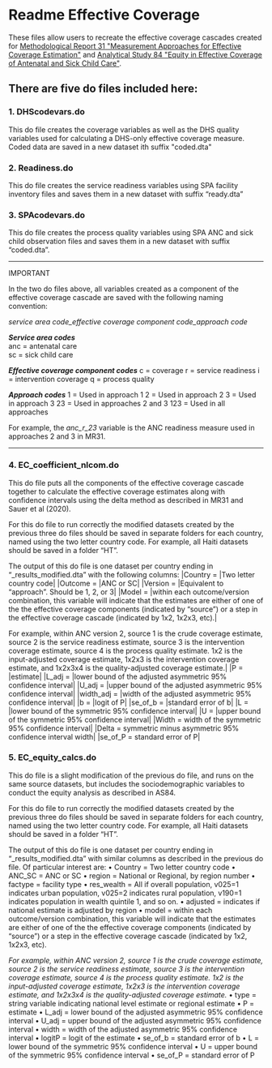 
# Readme Effective Coverage

These files allow users to recreate the effective coverage cascades created for [Methodological Report 31 "Measurement Approaches for Effective Coverage Estimation"](https://www.dhsprogram.com/publications/publication-mr31-methodological-reports.cfm?csSearch=554290_1) 
and [Analytical Study 84 "Equity in Effective Coverage of Antenatal and Sick Child Care"](https://www.dhsprogram.com/publications/publication-as84-analytical-studies.cfm?csSearch=574585_1).

## There are five do files included here:

### 1. DHScodevars.do
This do file creates the coverage variables as well as the DHS quality variables used for calculating a DHS-only effective coverage measure. Coded data are saved in a new dataset ith suffix "coded.dta"

### 2. Readiness.do
This do file creates the service readiness variables using SPA facility inventory files and saves them in a new dataset with suffix “ready.dta”

### 3. SPAcodevars.do
This do file creates the process quality variables using SPA ANC and sick child observation files and saves them in a new dataset with suffix “coded.dta”.

************************************************************************************
IMPORTANT

In the two do files above, all variables created as a component of the effective coverage cascade are saved with the following naming convention:

*service area code_effective coverage component code_approach code*

***Service area codes***		
anc	= antenatal care		
sc	= sick child care		
				
***Effective coverage component codes***
c	= coverage
r	= service readiness
i	= intervention coverage
q	= process quality

***Approach codes***
1	    = Used in approach 1
2	    = Used in approach 2
3	    = Used in approach 3
23	= Used in approaches 2 and 3
123 = Used in all approaches

For example, the *anc_r_23* variable is the ANC readiness measure used in approaches 2 and 3 in MR31.
************************************************************************************


### 4. EC_coefficient_nlcom.do
This do file puts all the components of the effective coverage cascade together to calculate the effective coverage estimates 
along with confidence intervals using the delta method as described in MR31 and Sauer et al (2020).

For this do file to run correctly the modified datasets created by the previous three do files should be saved in separate folders for each country, named using the two letter country code. For example, all Haiti datasets should be saved in a folder “HT”.

The output of this do file is one dataset per country ending in “_results_modified.dta” with the following columns:
|Country = |Two letter country code|
|Outcome = |ANC or SC|
|Version = |Equivalent to “approach”. Should be 1, 2, or 3|
|Model = |within each outcome/version combination, this variable will indicate that the estimates are either of one of the the effective coverage components (indicated by “source”) or a step in the effective coverage cascade (indicated by 1x2, 1x2x3, etc).|

For example, within ANC version 2, source 1 is the crude coverage estimate, source 2 is the service readiness estimate, source 3 is the intervention coverage estimate, source 4 is the process quality estimate. 1x2 is the input-adjusted coverage estimate, 1x2x3 is the intervention coverage estimate, and 1x2x3x4 is the quality-adjusted coverage estimate.|
|P = |estimate|
|L_adj = |lower bound of the adjusted asymmetric 95% confidence interval|
|U_adj = |upper bound of the adjusted asymmetric 95% confidence interval|
|width_adj = |width of the adjusted asymmetric 95% confidence interval|
|b = |logit of P|
|se_of_b = |standard error of b|
|L = |lower bound of the symmetric 95% confidence interval|
|U = |upper bound of the symmetric 95% confidence interval|
|Width = width of the symmetric 95% confidence interval|
|Delta = symmetric minus asymmetric 95% confidence interval width|
|se_of_P = standard error of P|

### 5. EC_equity_calcs.do
This do file is a slight modification of the previous do file, and runs on the same source datasets, but includes the sociodemographic variables to conduct the equity analysis as described in AS84.

For this do file to run correctly the modified datasets created by the previous three do files should be saved in separate folders for each country, named using the two letter country code. For example, all Haiti datasets should be saved in a folder “HT”.

The output of this do file is one dataset per country ending in “_results_modified.dta” with similar columns as described in the previous do file. Of particular interest are:
•	Country	=	Two letter country code
•	ANC_SC =	ANC or SC
•	region = National or Regional, by region number
•	factype = facility type
•	res_wealth = All if overall population, v025=1 indicates urban population, v025=2 indicates rural population, v190=1 indicates population in wealth quintile 1, and so on.
•	adjusted = indicates if national estimate is adjusted by region
•	model		=	within each outcome/version combination, this variable will indicate that the estimates are either of one of the the effective coverage components (indicated by “source”) or a step in the effective coverage cascade (indicated by 1x2, 1x2x3, etc). 

*For example, within ANC version 2, source 1 is the crude coverage estimate, source 2 is the service readiness estimate, source 3 is the intervention coverage estimate, source 4 is the process quality estimate. 1x2 is the input-adjusted coverage estimate, 1x2x3 is the intervention coverage estimate, and 1x2x3x4 is the quality-adjusted coverage estimate.*
•	type = string variable indicating national level estimate or regional estimate
•	P		=	estimate
•	L_adj	=		lower bound of the adjusted asymmetric 95% confidence interval
•	U_adj		=	upper bound of the adjusted asymmetric 95% confidence interval
•	width	=	width of the adjusted asymmetric 95% confidence interval
•	logitP = logit of the estimate
•	se_of_b		=	standard error of b
•	L		=	lower bound of the symmetric 95% confidence interval
•	U		=	upper bound of the symmetric 95% confidence interval
•	se_of_P	=		standard error of P




